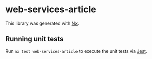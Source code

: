 # web-services-article

This library was generated with [Nx](https://nx.dev).

## Running unit tests

Run `nx test web-services-article` to execute the unit tests via [Jest](https://jestjs.io).
